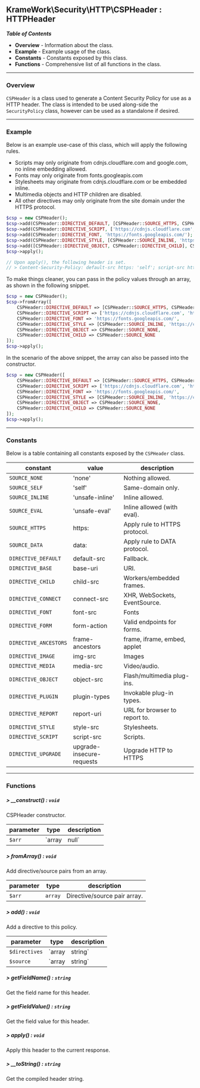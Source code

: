 ## KrameWork\Security\HTTP\CSPHeader : HTTPHeader

***Table of Contents***
* **Overview** - Information about the class.
* **Example** - Example usage of the class.
* **Constants** - Constants exposed by this class.
* **Functions** - Comprehensive list of all functions in the class.

___
### Overview
`CSPHeader` is a class used to generate a Content Security Policy for use as a HTTP header. The class is intended to be used along-side the `SecurityPolicy` class, however can be used as a standalone if desired.
___
### Example
Below is an example use-case of this class, which will apply the following rules.
* Scripts may only originate from cdnjs.cloudflare.com and google.com, no inline embedding allowed.
* Fonts may only originate from fonts.googleapis.com
* Stylesheets may originate from cdnjs.cloudflare.com or be embedded inline.
* Multimedia objects and HTTP children are disabled.
* All other directives may only originate from the site domain under the HTTPS protocol.
```php
$csp = new CSPHeader();
$csp->add(CSPHeader::DIRECTIVE_DEFAULT, [CSPHeader::SOURCE_HTTPS, CSPHeader::SOURCE_SELF]);
$csp->add(CSPHeader::DIRECTIVE_SCRIPT, ['https://cdnjs.cloudflare.com', 'https://www.google.com/']);
$csp->add(CSPHeader::DIRECTIVE_FONT, 'https://fonts.googleapis.com/');
$csp->add(CSPHeader::DIRECTIVE_STYLE, [CSPHeader::SOURCE_INLINE, 'https://cdnjs.cloudflare.com/']);
$csp->add([CSPHeader::DIRECTIVE_OBJECT, CSPHeader::DIRECTIVE_CHILD], CSPHeader::SOURCE_NONE);
$csp->apply();

// Upon apply(), the following header is set.
// > Content-Security-Policy: default-src https: 'self'; script-src https://cdnjs.cloudflare.com https://www.google.com/; font-src https://fonts.googleapis.com/; style-src 'unsafe-inline' https://cdnjs.cloudflare.com/; object-src 'none'; child-src 'none'
```
To make things cleaner, you can pass in the policy values through an array, as shown in the following snippet.
```php
$csp = new CSPHeader();
$csp->fromArray([
    CSPHeader::DIRECTIVE_DEFAULT => [CSPHeader::SOURCE_HTTPS, CSPHeader::SOURCE_SELF],
    CSPHeader::DIRECTIVE_SCRIPT => ['https://cdnjs.cloudflare.com', 'https://www.google.com/'],
    CSPHeader::DIRECTIVE_FONT => 'https://fonts.googleapis.com/',
    CSPHeader::DIRECTIVE_STYLE => [CSPHeader::SOURCE_INLINE, 'https://cdnjs.cloudflare.com/'],
    CSPHeader::DIRECTIVE_OBJECT => CSPHeader::SOURCE_NONE,
    CSPHeader::DIRECTIVE_CHILD => CSPHeader::SOURCE_NONE
]);
$csp->apply();
```
In the scenario of the above snippet, the array can also be passed into the constructor.
```php
$csp = new CSPHeader([
    CSPHeader::DIRECTIVE_DEFAULT => [CSPHeader::SOURCE_HTTPS, CSPHeader::SOURCE_SELF],
    CSPHeader::DIRECTIVE_SCRIPT => ['https://cdnjs.cloudflare.com', 'https://www.google.com/'],
    CSPHeader::DIRECTIVE_FONT => 'https://fonts.googleapis.com/',
    CSPHeader::DIRECTIVE_STYLE => [CSPHeader::SOURCE_INLINE, 'https://cdnjs.cloudflare.com/'],
    CSPHeader::DIRECTIVE_OBJECT => CSPHeader::SOURCE_NONE,
    CSPHeader::DIRECTIVE_CHILD => CSPHeader::SOURCE_NONE
]);
$csp->apply();
```
___
### Constants
Below is a table containing all constants exposed by the `CSPHeader` class.

constant | value | description
--- | --- | ---
`SOURCE_NONE` | 'none' | Nothing allowed.
`SOURCE_SELF` | 'self' | Same-domain only.
`SOURCE_INLINE` | 'unsafe-inline' | Inline allowed.
`SOURCE_EVAL` | 'unsafe-eval' | Inline allowed (with eval).
`SOURCE_HTTPS` | https: | Apply rule to HTTPS protocol.
`SOURCE_DATA` | data: | Apply rule to DATA protocol.
`DIRECTIVE_DEFAULT` | default-src | Fallback.
`DIRECTIVE_BASE` | base-uri | <base> URI.
`DIRECTIVE_CHILD` | child-src | Workers/embedded frames.
`DIRECTIVE_CONNECT` | connect-src | XHR, WebSockets, EventSource.
`DIRECTIVE_FONT` | font-src | Fonts
`DIRECTIVE_FORM` | form-action | Valid endpoints for forms.
`DIRECTIVE_ANCESTORS` | frame-ancestors | frame, iframe, embed, applet
`DIRECTIVE_IMAGE` | img-src | Images
`DIRECTIVE_MEDIA` | media-src | Video/audio.
`DIRECTIVE_OBJECT` | object-src | Flash/multimedia plug-ins.
`DIRECTIVE_PLUGIN` | plugin-types | Invokable plug-in types.
`DIRECTIVE_REPORT` | report-uri | URL for browser to report to.
`DIRECTIVE_STYLE` | style-src | Stylesheets.
`DIRECTIVE_SCRIPT` | script-src | Scripts.
`DIRECTIVE_UPGRADE` | upgrade-insecure-requests | Upgrade HTTP to HTTPS
___
### Functions
##### > __construct() : `void`
CSPHeader constructor.

parameter | type | description
--- | --- | ---
`$arr` | `array|null` | Initial policy input.

##### > fromArray() : `void`
Add directive/source pairs from an array.

parameter | type | description
--- | --- | ---
`$arr` | `array` | Directive/source pair array.

##### > add() : `void`
Add a directive to this policy.

parameter | type | description
--- | --- | ---
`$directives` | `array|string` | Directive (use CSPHeader:: constants).
`$source` | `array|string` | Source directive.

##### > getFieldName() : `string`
Get the field name for this header.

##### > getFieldValue() : `string`
Get the field value for this header.

##### > apply() : `void`
Apply this header to the current response.

##### > __toString() : `string`
Get the compiled header string.